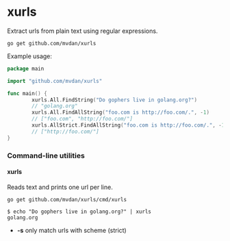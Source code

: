 # xurls

Extract urls from plain text using regular expressions.

	go get github.com/mvdan/xurls

Example usage:

```go
package main

import "github.com/mvdan/xurls"

func main() {
        xurls.All.FindString("Do gophers live in golang.org?")
        // "golang.org"
        xurls.All.FindAllString("foo.com is http://foo.com/.", -1)
        // ["foo.com", "http://foo.com/"]
        xurls.AllStrict.FindAllString("foo.com is http://foo.com/.", -1)
        // ["http://foo.com/"]
}
```

### Command-line utilities

#### xurls

Reads text and prints one url per line.

	go get github.com/mvdan/xurls/cmd/xurls

```shell
$ echo "Do gophers live in golang.org?" | xurls
golang.org
```

* **-s** only match urls with scheme (strict)

